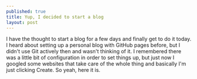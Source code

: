```yaml
---
published: true
title: Yup, I decided to start a blog
layout: post
---
```

I have the thought to start a blog for a few days and finally get to do it today. I heard about setting up a personal blog with GitHub pages before, but I didn't use Git actively then and wasn't thinking of it. I remembered there was a little bit of configuration in order to set things up, but just now I googled some websites that take care of the whole thing and basically I'm just clicking Create. So yeah, here it is.
